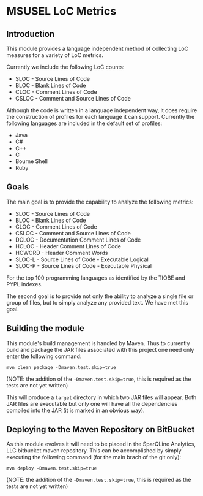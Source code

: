 # MSUSEL LoC Metrics

## Introduction
This module provides a language independent method of collecting LoC measures for a variety of LoC metrics.

Currently we include the following LoC counts:

* SLOC - Source Lines of Code
* BLOC - Blank Lines of Code
* CLOC - Comment Lines of Code
* CSLOC - Comment and Source Lines of Code

Although the code is written in a language independent way, it does require the construction of profiles for
each language it can support. Currently the following languages are included in the default set of profiles:

* Java
* C#
* C++
* C
* Bourne Shell
* Ruby

## Goals
The main goal is to provide the capability to analyze the following metrics:

* SLOC - Source Lines of Code
* BLOC - Blank Lines of Code
* CLOC - Comment Lines of Code
* CSLOC - Comment and Source Lines of Code
* DCLOC - Documentation Comment Lines of Code
* HCLOC - Header Comment Lines of Code
* HCWORD - Header Comment Words
* SLOC-L - Source Lines of Code - Executable Logical
* SLOC-P - Source Lines of Code - Executable Physical

For the top 100 programming languages as identified by the TIOBE and PYPL indexes.

The second goal is to provide not only the ability to analyze a single file or group of files,
but to simply analyze any provided text. We have met this goal.

## Building the module
This module's build management is handled by Maven. Thus to currently build and package the JAR files associated
with this project one need only enter the following command:

`mvn clean package -Dmaven.test.skip=true`

(NOTE: the addition of the `-Dmaven.test.skip=true`, this is required as the tests are not yet written)

This will produce a `target` directory in which two JAR files will appear. Both JAR files are executable but
only one will have all the dependencies compiled into the JAR (it is marked in an obvious way).

## Deploying to the Maven Repository on BitBucket
As this module evolves it will need to be placed in the SparQLine Analytics, LLC bitbucket maven repository.
This can be accomplished by simply executing the following command (for the main brach of the git only):

`mvn deploy -Dmaven.test.skip=true`

(NOTE: the addition of the `-Dmaven.test.skip=true`, this is required as the tests are not yet written)
